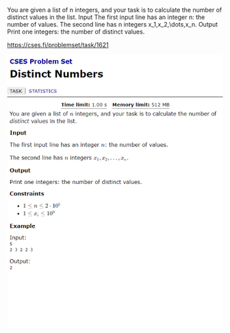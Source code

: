 You are given a list of n integers, and your task is to calculate the number of distinct values in the list.
Input
The first input line has an integer n: the number of values.
The second line has n integers x_1,x_2,\dots,x_n.
Output
Print one integers: the number of distinct values.


https://cses.fi/problemset/task/1621



<img src="./doc/quiz.png">